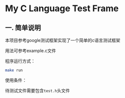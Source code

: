 # My C Language Test Frame
## 一. 简单说明

本项目参考google测试框架实现了一个简单的c语言测试框架

用法可参考example.c文件



程序运行方式：

```bash
make run
```



使用条件：

待测试文件需要包含`test.h`头文件